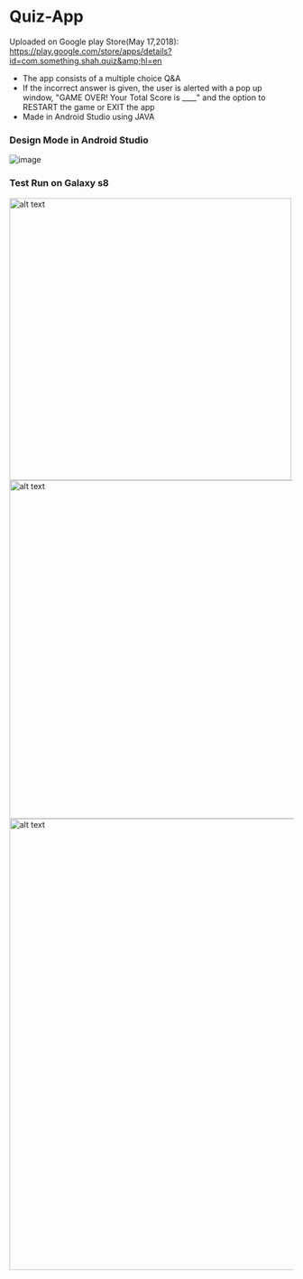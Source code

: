# Quiz-App
Uploaded on Google play Store(May 17,2018):  https://play.google.com/store/apps/details?id=com.something.shah.quiz&amp;hl=en


* The app consists of a multiple choice Q&A
* If the incorrect answer is given, the user is alerted with a pop up window, "GAME OVER! Your Total Score is ____" and the option to RESTART the game or EXIT the app
* Made in Android Studio using JAVA



### Design Mode in Android Studio

 


![image](https://user-images.githubusercontent.com/52587103/60776140-cf7db880-a0f7-11e9-9434-676c72fc792f.png)


### Test Run on Galaxy s8 </br>

<img src="https://user-images.githubusercontent.com/52587103/75737173-22326300-5ccd-11ea-93fd-a5c306796b04.jpg" alt="alt text" width="500" height="500">

<img src="https://user-images.githubusercontent.com/52587103/75737179-252d5380-5ccd-11ea-80cb-b9eb25fb0d66.jpg" alt="alt text" width="600" height="600">

<img src="https://user-images.githubusercontent.com/52587103/75737183-265e8080-5ccd-11ea-9cf0-7b6923ad68e2.jpg" alt="alt text" width="800" height="800">
